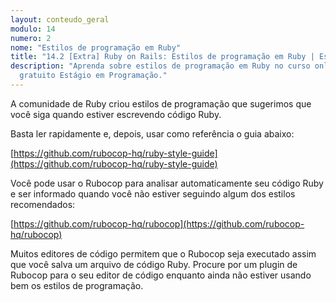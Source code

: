 ```yaml
---
layout: conteudo_geral
modulo: 14
numero: 2
nome: "Estilos de programação em Ruby"
title: "14.2 [Extra] Ruby on Rails: Estilos de programação em Ruby | Estágio em Programação"
description: "Aprenda sobre estilos de programação em Ruby no curso online
  gratuito Estágio em Programação."
---
```


A comunidade de Ruby criou estilos de programação que sugerimos que você siga
quando estiver escrevendo código Ruby.

Basta ler rapidamente e, depois, usar como referência o guia abaixo:

[https://github.com/rubocop-hq/ruby-style-guide](https://github.com/rubocop-hq/ruby-style-guide)

Você pode usar o Rubocop para analisar automaticamente seu código Ruby e
ser informado quando você não estiver seguindo algum dos estilos recomendados:

[https://github.com/rubocop-hq/rubocop](https://github.com/rubocop-hq/rubocop)

Muitos editores de código permitem que o Rubocop seja executado assim que você
salva um arquivo de código Ruby. Procure por um plugin de Rubocop para o seu
editor de código enquanto ainda não estiver usando bem os estilos de
programação.
